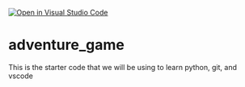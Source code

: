 [![Open in Visual Studio Code](https://classroom.github.com/assets/open-in-vscode-2e0aaae1b6195c2367325f4f02e2d04e9abb55f0b24a779b69b11b9e10269abc.svg)](https://classroom.github.com/online_ide?assignment_repo_id=17740138&assignment_repo_type=AssignmentRepo)
# adventure_game
This is the starter code that we will be using to learn python, git, and vscode
